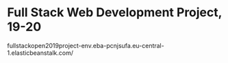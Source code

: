 # Full Stack Web Development Project, 19-20
fullstackopen2019project-env.eba-pcnjsufa.eu-central-1.elasticbeanstalk.com/
